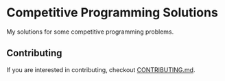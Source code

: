 # Competitive Programming Solutions

My solutions for some competitive programming problems.

## Contributing

If you are interested in contributing, checkout [CONTRIBUTING.md](https://github.com/yasharmaster/competitive-programming-solutions/blob/master/CONTRIBUTING.md).
